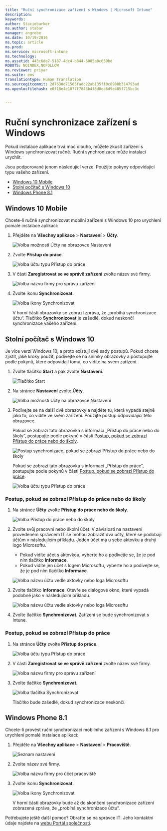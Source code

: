 ```yaml
---
title: "Ruční synchronizace zařízení s Windows | Microsoft Intune"
description: 
keywords: 
author: Staciebarker
ms.author: stabar
manager: angrobe
ms.date: 10/19/2016
ms.topic: article
ms.prod: 
ms.service: microsoft-intune
ms.technology: 
ms.assetid: 443c6de7-5187-4dc4-b844-6085a0c659bd
ROBOTS: NOINDEX,NOFOLLOW
ms.reviewer: priyar
ms.suite: ems
translationtype: Human Translation
ms.sourcegitcommit: 2d7630d71505fadc22ab135ff0c8988b314793ad
ms.openlocfilehash: e0f18e4e1077f7843b4f8d8ea6d9e485f715bc3c


---
```



# Ruční synchronizace zařízení s Windows
Pokud instalace aplikace trvá moc dlouho, můžete zkusit zařízení s Windows synchronizovat ručně. Ruční synchronizace může instalaci urychlit.

Jsou podporované jenom následující verze. Použijte pokyny odpovídající typu vašeho zařízení.

* [Windows 10 Mobile](#windows-10-mobile)
* [Stolní počítač s Windows 10](#windows-10-desktop)
* [Windows Phone 8.1](#windows-phone-8-1)


## Windows 10 Mobile
Chcete-li ručně synchronizovat mobilní zařízení s Windows 10 pro urychlení pomalé instalace aplikací:

1. Přejděte na **Všechny aplikace** > **Nastavení** > **Účty**.

    ![Volba možnosti Účty na obrazovce Nastavení](./media/win10m-sync-1-settings-accounts.png)

2. Zvolte **Přístup do práce**.

    ![Volba účtu typu Přístup do práce](./media/win10m-sync-2-work-access.png)

3. V části **Zaregistrovat se ve správě zařízení** zvolte název své firmy.

    ![Volba názvu firmy pro správu zařízení](./media/win10m-sync-3-tap-comp-name.png)

4. Zvolte ikonu **Synchronizovat**.

    ![Volba ikony Synchronizovat](./media/win10m-sync-4-tap-sync.png)

    V horní části obrazovky se zobrazí zpráva, že „probíhá synchronizace účtu“. Tlačítko **Synchronizovat** je zašedlé, dokud neskončí synchronizace vašeho zařízení.

## Stolní počítač s Windows 10
Je více verzí Windows 10, a proto existují dvě sady postupů. Pokud chcete zjistit, jaké kroky použít, podívejte se na snímky obrazovky a postupujte podle pokynů, které odpovídají tomu, co vidíte na svém zařízení. 

1. Zvolte tlačítko **Start** a pak zvolte **Nastavení**.

    ![Tlačítko Start](./media/win10pc-sync-1-start-button.png)

2. Na stránce **Nastavení** zvolte **Účty**.

    ![Volba možnosti Účty na obrazovce Nastavení](./media/win10pc-sync-2-settings-accounts.png)

3. Podívejte se na další dvě obrazovky a najděte tu, která vypadá stejně jako to, co vidíte ve svém zařízení. Použijte postup odpovídající této obrazovce.

    Pokud se zobrazí tato obrazovka s informací „Přístup do práce nebo do školy“, postupujte podle pokynů v části [Postup, pokud se zobrazí Přístup do práce nebo do školy](#steps-to-follow-if-you-see-access-work-or-school).

    ![Postup synchronizace, pokud se zobrazí Přístup do práce nebo do školy](./media/w10-enroll-rs1-connect-to-work-or-school.png)

    Pokud se zobrazí tato obrazovka s informací „Přístup do práce“, postupujte podle pokynů v části [Postup, pokud se zobrazí Přístup do práce](#steps-to-follow-if-you-see-your-account).

    ![Volba účtu typu Přístup do práce](./media/win10pc-sync-3-work-access.png) 

### Postup, pokud se zobrazí Přístup do práce nebo do školy

1. Na stránce **Účty** zvolte **Přístup do práce nebo do školy**.

    ![Volba Přístup do práce nebo do školy](./media/w10-enroll-rs1-connect-to-work-or-school.png)

2. Zvolte svůj pracovní nebo školní účet. V závislosti na nastavení provedeném správcem IT se mohou zobrazit dva účty, které se podobají účtům v následujícím příkladu. Jeden účet má u sebe aktovku a druhý logo Microsoftu. 

    - Pokud vidíte účet s aktovkou, vyberte ho a podívejte se, že je pod ním tlačítko **Informace**. 
    - Pokud vidíte jen účet s logem Microsoftu, vyberte ho a podívejte se, že je pod ním tlačítko **Informace**.

    ![Volba názvu účtu vedle aktovky nebo loga Microsoftu](./media/win10pc-rs1-sync-info-button.png)

3. Zvolte tlačítko **Informace**. Otevře se dialogové okno, které vypadá podobně jako v následujícím příkladu.

    ![Volba názvu účtu vedle aktovky nebo loga Microsoftu](./media/win10pc-rs1-sync-button.png)

4. Zvolte tlačítko **Synchronizovat**. Zařízení se bude synchronizovat s Intune.

### Postup, pokud se zobrazí Přístup do práce
    
1. Na stránce **Účty** zvolte **Přístup do práce**.

    ![Volba účtu typu Přístup do práce](./media/win10pc-sync-3-work-access.png)

2. V části **Zaregistrovat se ve správě zařízení** zvolte název své firmy.

    ![Volba názvu firmy pro správu zařízení](./media/win10pc-sync-4-tap-com-name.png)

3. Zvolte tlačítko **Synchronizovat**.

    ![Volba tlačítka Synchronizovat](./media/win10pc-sync-5-tap-sync.png)

   Tlačítko bude zašedlé, dokud synchronizace neskončí.

## Windows Phone 8.1
Chcete-li provést ruční synchronizaci mobilního zařízení s Windows 8.1 pro urychlení pomalé instalace aplikací:

1. Přejděte na **Všechny aplikace** > **Nastavení** > **Pracoviště**.

    ![Seznam nastavení](./media/wp81-1-sync-settings-workplace.png)

2. Zvolte název své firmy.

    ![Volba názvu firmy pro účet pracoviště](./media/wp81-2-sync-tap-compname.png)

3. Zvolte ikonu **Synchronizovat**.

    ![Volba ikony Synchronizovat](./media/wp81-3-sync-tap-sync-button.png)

   V horní části obrazovky bude až do skončení synchronizace zařízení zobrazená zpráva, že „probíhá synchronizace účtu“.

Potřebujete ještě další pomoc? Obraťte se na správce IT. Jeho kontaktní údaje najdete na [webu Portál společnosti](http://portal.manage.microsoft.com).



<!--HONumber=Oct16_HO3-->



